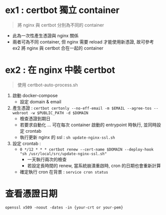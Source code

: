 # ex1 : certbot 獨立 container
> 將 nginx 與 certbot 分別為不同的 container

- 此為一次性產生憑證與 nginx 關係
- 兩者可為不同 container, 但 nginx 需要 reload 才能使用新憑證, 故可參考 ex2 將 nginx 與 certbot 合在一起的 container

# ex2 : 在 nginx 中裝 certbot
> 使用 certbot-auto-process.sh

1. 啟動 docker-compose
    - 設定 domain & email
2. 產生憑證 : `certbot certonly --no-eff-email -m $EMAIL --agree-tos --webroot -w $PUBLIC_PATH -d $DOMAIN`
    - 檢查憑證到期日
    - 若要求自動化 ... 可在每次 container 啟動的 entrypoint 時執行, 並同時設定 crontab
    - 執行更新 nginx 的 ssl : `sh update-nginx-ssl.sh`
3. 設定 crontab : 
    - `0 */12 * * * certbot renew --cert-name $DOMAIN --deploy-hook "sh /usr/local/src/update-nginx-ssl.sh"`
        - 一天執行兩次的檢查
        - 若設定長時間的 renew, 當系統崩潰重啟時, cron 的日期也會重新計算
    - 確定執行 cron 在背景 : `service cron status`

# 查看憑證日期
`openssl x509 -noout -dates -in {your-crt or your-pem}`



